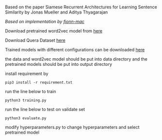 Based on the paper Siamese Recurrent Architectures for Learning Sentence Similarity by Jonas Mueller and Aditya Thyagarajan

*Based on implementation by [fionn-mac](https://github.com/fionn-mac/Manhattan-LSTM)*

Download pretrained word2vec model from [here](https://drive.google.com/uc?id=0B7XkCwpI5KDYNlNUTTlSS21pQmM&export=download)

Download Quera Dataset [here](https://www.kaggle.com/c/quora-question-pairs/data)

Trained models with different configurations can be downloaded [here](https://drive.google.com/open?id=1suscHM-xF7w4KFwvZLUEsHEu8tUSo8-f)

the data and word2vec model should be put into data directory and the pretrained models should be put into output directory

install requirement by
```
pip3 install -r requirement.txt
```
run the line below to train
```
python3 training.py
```
run the line below to test on validate set
```
python3 evaluate.py
```
modify hyperparameters.py to change hyperparameters and select pretrained model


